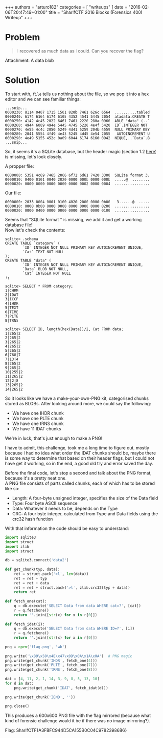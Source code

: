 +++
authors = "arturo182"
categories = [ "writeups" ]
date = "2016-02-06T20:47:49+01:00"
title = "SharifCTF 2016 Blocks (Forensics 400) Writeup"
+++

# Problem

> I recovered as much data as I could. Can you recover the flag?

Attachment: A data blob

# Solution

To start with, `file` tells us nothing about the file, so we pop it into a hex editor and we can see familiar things:

~~~none
...snip...
0000230: 8114 0407 1715 1501 820b 7461 626c 6564  ..........tabled
0000240: 6174 6164 6174 6105 4352 4541 5445 2054  atadata.CREATE T
0000250: 4142 4c45 2022 6461 7461 2220 280a 0960  ABLE "data" (..`
0000260: 4944 6009 494e 5445 4745 5220 4e4f 5420  ID`.INTEGER NOT
0000270: 4e55 4c4c 2050 5249 4d41 5259 204b 4559  NULL PRIMARY KEY
0000280: 2041 5554 4f49 4e43 5245 4d45 4e54 2055   AUTOINCREMENT U
0000290: 4e49 5155 452c 0a09 6044 6174 6160 0942  NIQUE,..`Data`.B
...snip...
~~~

So, it seems it's a SQLite database, but the header magic (section 1.2 [here](https://www.sqlite.org/fileformat2.html)) is missing, let's look closely.

A propper file:

~~~none
0000000: 5351 4c69 7465 2066 6f72 6d61 7420 3300  SQLite format 3.
0000010: 0400 0101 0040 2020 0000 000b 0000 000b  .....@  ........
0000020: 0000 0000 0000 0000 0000 0002 0000 0004  ................
~~~

Our file:

~~~none
0000000: 2033 0004 0001 0100 4020 2000 0000 0b00   3......@  .....
0000010: 0000 0b00 0000 0000 0000 0000 0000 0200  ................
0000020: 0000 0400 0000 0000 0000 0000 0000 0100  ................
~~~

Seems that "SQLite format " is missing, we add it and get a working database file!  
Now let's check the contents:

~~~none
sqlite> .schema
CREATE TABLE `category` (
        `ID` INTEGER NOT NULL PRIMARY KEY AUTOINCREMENT UNIQUE,
        `Cat` TEXT NOT NULL
);
CREATE TABLE "data" (
        `ID` INTEGER NOT NULL PRIMARY KEY AUTOINCREMENT UNIQUE,
        `Data` BLOB NOT NULL,
        `Cat` INTEGER NOT NULL
);

sqlite> SELECT * FROM category;
1|CHRM
2|IDAT
3|ICCP
4|IHDR
5|TEXT
6|TIME
7|PLTE
8|TRNS

sqlite> SELECT ID, length(hex(Data))/2, Cat FROM data;
1|265|2
2|265|2
3|265|2
4|265|2
5|265|2
6|768|7
7|13|4
8|265|2
9|265|2
10|255|2
11|265|2
12|2|8
13|265|2
14|265|2
~~~

So it looks like we have a make-your-own-PNG kit, categorised chunks stored as BLOBs. After looking around more, we could say the following:

- We have one IHDR chunk
- We have one PLTE chunk
- We have one tRNS chunk
- We have 11 IDAT chunks
 
We're in luck, that's just enough to make a PNG!

I have to admit, this challenge, took me a long time to figure out, mostly because I had no idea what order the IDAT chunks should be, maybe there is some way to determine that based on their header flags, but I could not have get it working, so in the end, a good old try and error saved the day.

Before the final code, let's stop a second and talk about the PNG format, because it's a pretty neat one.  
A PNG file consists of parts called chunks, each of which has to be stored like so:

- Length: A four-byte unsigned integer, specifies the size of the Data field
- Type: Four byte ASCII sequence
- Data: Whatever it needs to be, depends on the Type
- CRC: A four byte integer, calculated from Type and Data fields using the crc32 hash function

With that information the code should be easy to understand:

~~~python
import sqlite3
import struct
import zlib
import struct
 
db = sqlite3.connect('data2')
 
def get_chunk(typ, data):
    ret = struct.pack('>l', len(data))
    ret = ret + typ
    ret = ret + data
    ret = ret + struct.pack('>l', zlib.crc32(typ + data))
    return ret
 
def fetch_one(cat):
    q = db.execute('SELECT Data from data WHERE cat=?', [cat])
    r = q.fetchone()
    return ''.join([str(x) for x in r[0]])
 
def fetch_idat(i):
    q = db.execute('SELECT Data from data WHERE ID=?', [i])
    r = q.fetchone()
    return ''.join([str(x) for x in r[0]])
 
png = open('flag.png', 'wb')
 
png.write('\x89\x50\x4E\x47\x0D\x0A\x1A\x0A')  # PNG magic
png.write(get_chunk('IHDR', fetch_one(4)))
png.write(get_chunk('PLTE', fetch_one(7)))
png.write(get_chunk('tRNS', fetch_one(8)))
 
dat = [4, 11, 2, 1, 14, 3, 9, 8, 5, 13, 10]
for d in dat:
    png.write(get_chunk('IDAT', fetch_idat(d)))
 
png.write(get_chunk('IEND', ''))
 
png.close()
~~~

This produces a 600x600 PNG file with the flag mirrored (because what kind of forensic challenge would it be if there was no image mirroring?).

Flag: SharifCTF{A3FBFC944D5CA155B0C04C97823986B6}
